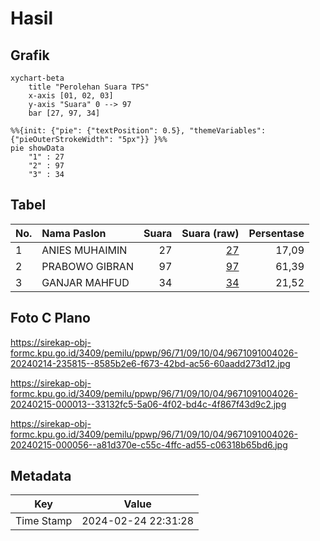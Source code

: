 # Hasil

## Grafik

```mermaid
xychart-beta
    title "Perolehan Suara TPS"
    x-axis [01, 02, 03]
    y-axis "Suara" 0 --> 97
    bar [27, 97, 34]
```

```mermaid
%%{init: {"pie": {"textPosition": 0.5}, "themeVariables": {"pieOuterStrokeWidth": "5px"}} }%%
pie showData
    "1" : 27
    "2" : 97
    "3" : 34
```

## Tabel

| No. | Nama Paslon    | Suara | Suara (raw) | Persentase |
|:--- |:-------------- | -----:| -----------:| ----------:|
| 1   | ANIES MUHAIMIN | 27    | [27][p-1]   | 17,09      |
| 2   | PRABOWO GIBRAN | 97    | [97][p-2]   | 61,39      |
| 3   | GANJAR MAHFUD  | 34    | [34][p-3]   | 21,52      |


[p-1]: https://github.com/gigit-pemilu/pemilu-2024-96-papua-barat-daya/blob/main/pilpres/hitung-suara/sub/96-papua-barat-daya/sub/71-kota-sorong/sub/09-malaimsimsa/sub/1004-malaingkedi/sub/026-tps/sub/paslon-1.txt
[p-2]: https://github.com/gigit-pemilu/pemilu-2024-96-papua-barat-daya/blob/main/pilpres/hitung-suara/sub/96-papua-barat-daya/sub/71-kota-sorong/sub/09-malaimsimsa/sub/1004-malaingkedi/sub/026-tps/sub/paslon-2.txt
[p-3]: https://github.com/gigit-pemilu/pemilu-2024-96-papua-barat-daya/blob/main/pilpres/hitung-suara/sub/96-papua-barat-daya/sub/71-kota-sorong/sub/09-malaimsimsa/sub/1004-malaingkedi/sub/026-tps/sub/paslon-3.txt

## Foto C Plano

https://sirekap-obj-formc.kpu.go.id/3409/pemilu/ppwp/96/71/09/10/04/9671091004026-20240214-235815--8585b2e6-f673-42bd-ac56-60aadd273d12.jpg

https://sirekap-obj-formc.kpu.go.id/3409/pemilu/ppwp/96/71/09/10/04/9671091004026-20240215-000013--33132fc5-5a06-4f02-bd4c-4f867f43d9c2.jpg

https://sirekap-obj-formc.kpu.go.id/3409/pemilu/ppwp/96/71/09/10/04/9671091004026-20240215-000056--a81d370e-c55c-4ffc-ad55-c06318b65bd6.jpg


## Metadata

| Key        | Value               |
| ---------- | ------------------- |
| Time Stamp | 2024-02-24 22:31:28 |



